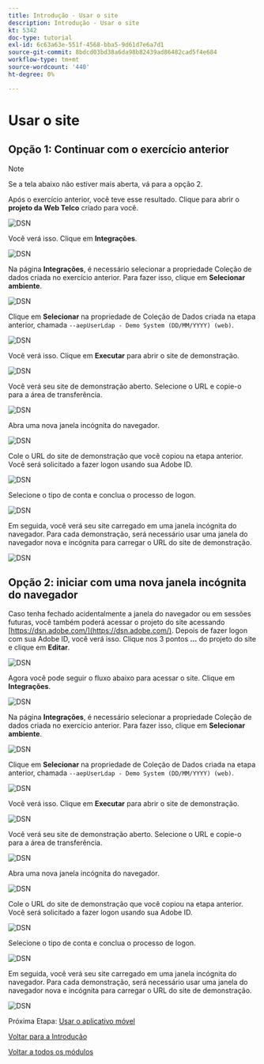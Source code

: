 ```yaml
---
title: Introdução - Usar o site
description: Introdução - Usar o site
kt: 5342
doc-type: tutorial
exl-id: 6c63a63e-551f-4568-bba5-9d61d7e6a7d1
source-git-commit: 8bdcd03bd38a6da98b82439ad86482cad5f4e684
workflow-type: tm+mt
source-wordcount: '440'
ht-degree: 0%

---
```


# Usar o site

## Opção 1: Continuar com o exercício anterior

>[!NOTE]
>
>Se a tela abaixo não estiver mais aberta, vá para a opção 2.

Após o exercício anterior, você teve esse resultado. Clique para abrir o **projeto da Web Telco** criado para você.

![DSN](./images/dsn5a.png)

Você verá isso. Clique em **Integrações**.

![DSN](./images/web1.png)

Na página **Integrações**, é necessário selecionar a propriedade Coleção de dados criada no exercício anterior. Para fazer isso, clique em **Selecionar ambiente**.

![DSN](./images/web2.png)

Clique em **Selecionar** na propriedade de Coleção de Dados criada na etapa anterior, chamada `--aepUserLdap - Demo System (DD/MM/YYYY) (web)`.

![DSN](./images/web2a.png)

Você verá isso. Clique em **Executar** para abrir o site de demonstração.

![DSN](./images/web2b.png)

Você verá seu site de demonstração aberto. Selecione o URL e copie-o para a área de transferência.

![DSN](./images/web3.png)

Abra uma nova janela incógnita do navegador.

![DSN](./images/web4.png)

Cole o URL do site de demonstração que você copiou na etapa anterior. Você será solicitado a fazer logon usando sua Adobe ID.

![DSN](./images/web5.png)

Selecione o tipo de conta e conclua o processo de logon.

![DSN](./images/web6.png)

Em seguida, você verá seu site carregado em uma janela incógnita do navegador. Para cada demonstração, será necessário usar uma janela do navegador nova e incógnita para carregar o URL do site de demonstração.

![DSN](./images/web7.png)

## Opção 2: iniciar com uma nova janela incógnita do navegador

Caso tenha fechado acidentalmente a janela do navegador ou em sessões futuras, você também poderá acessar o projeto do site acessando [https://dsn.adobe.com/](https://dsn.adobe.com/). Depois de fazer logon com sua Adobe ID, você verá isso. Clique nos 3 pontos **...** do projeto do site e clique em **Editar**.

![DSN](./images/web8.png)

Agora você pode seguir o fluxo abaixo para acessar o site. Clique em **Integrações**.

![DSN](./images/web1.png)

Na página **Integrações**, é necessário selecionar a propriedade Coleção de dados criada no exercício anterior. Para fazer isso, clique em **Selecionar ambiente**.

![DSN](./images/web2.png)

Clique em **Selecionar** na propriedade de Coleção de Dados criada na etapa anterior, chamada `--aepUserLdap - Demo System (DD/MM/YYYY) (web)`.

![DSN](./images/web2a.png)

Você verá isso. Clique em **Executar** para abrir o site de demonstração.

![DSN](./images/web2b.png)

Você verá seu site de demonstração aberto. Selecione o URL e copie-o para a área de transferência.

![DSN](./images/web3.png)

Abra uma nova janela incógnita do navegador.

![DSN](./images/web4.png)

Cole o URL do site de demonstração que você copiou na etapa anterior. Você será solicitado a fazer logon usando sua Adobe ID.

![DSN](./images/web5.png)

Selecione o tipo de conta e conclua o processo de logon.

![DSN](./images/web6.png)

Em seguida, você verá seu site carregado em uma janela incógnita do navegador. Para cada demonstração, será necessário usar uma janela do navegador nova e incógnita para carregar o URL do site de demonstração.

![DSN](./images/web7.png)

Próxima Etapa: [Usar o aplicativo móvel](./ex5.md)

[Voltar para a Introdução](./getting-started.md)

[Voltar a todos os módulos](./../../../overview.md)
